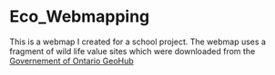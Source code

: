 # Eco_Webmapping

This is a webmap I created for a school project. The webmap uses a fragment of wild life value sites which were downloaded from the [Governement of Ontario GeoHub](https://geohub.lio.gov.on.ca/datasets/wildlife-values-site/geoservice)
